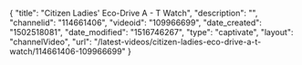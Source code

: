 {
    "title": "Citizen Ladies' Eco-Drive A - T Watch",
    "description": "",
    "channelid": "114661406",
    "videoid": "109966699",
    "date_created": "1502518081",
    "date_modified": "1516746267",
    "type": "captivate",
    "layout": "channelVideo",
    "url": "\/latest-videos\/citizen-ladies-eco-drive-a-t-watch\/114661406-109966699"
}